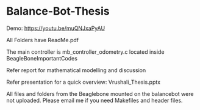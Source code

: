 # Balance-Bot-Thesis

Demo: https://youtu.be/muQNJxaPyAU

All Folders have ReadMe.pdf 

The main controller is mb_controller_odometry.c located inside BeagleBoneImportantCodes

Refer report for mathematical modelling and discussion

Refer presentation for a quick overview: Vrushali_Thesis.pptx

All files and folders from the Beaglebone mounted on the balancebot were not uploaded. Please email me if you need Makefiles and header files. 
